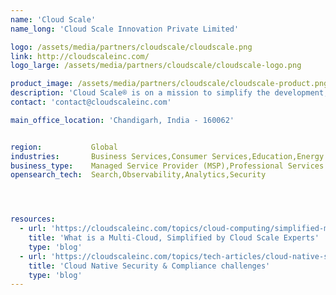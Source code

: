 ```yaml
---
name: 'Cloud Scale'
name_long: 'Cloud Scale Innovation Private Limited'

logo: /assets/media/partners/cloudscale/cloudscale.png
link: http://cloudscaleinc.com/
logo_large: /assets/media/partners/cloudscale/cloudscale-logo.png

product_image: /assets/media/partners/cloudscale/cloudscale-product.png
description: 'Cloud Scale® is on a mission to simplify the development, deployment, and scaling of complex applications and to bring the full power of multi-cloud to developers and enterprises, everywhere.'
contact: 'contact@cloudscaleinc.com'

main_office_location: 'Chandigarh, India - 160062'


region:           Global
industries:       Business Services,Consumer Services,Education,Energy and Utilities,Healthcare,Media and Entertainment,Public Sector,Non-Profit,Retail and e-Commerce,Software and Technology,Financial Services
business_type:    Managed Service Provider (MSP),Professional Services
opensearch_tech:  Search,Observability,Analytics,Security




resources:
  - url: 'https://cloudscaleinc.com/topics/cloud-computing/simplified-multi-cloud-by-cloudscale-experts/'
    title: 'What is a Multi-Cloud, Simplified by Cloud Scale Experts'
    type: 'blog'
  - url: 'https://cloudscaleinc.com/topics/tech-articles/cloud-native-security-and-compliance/'
    title: 'Cloud Native Security & Compliance challenges'
    type: 'blog'
---
```

